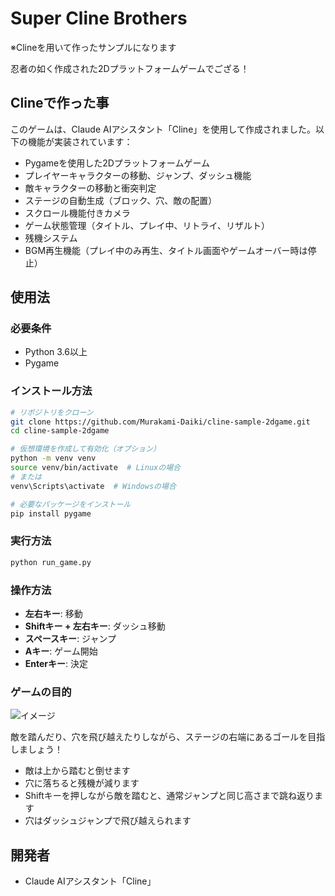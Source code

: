 # Super Cline Brothers
※Clineを用いて作ったサンプルになります

忍者の如く作成された2Dプラットフォームゲームでござる！

## Clineで作った事

このゲームは、Claude AIアシスタント「Cline」を使用して作成されました。以下の機能が実装されています：

- Pygameを使用した2Dプラットフォームゲーム
- プレイヤーキャラクターの移動、ジャンプ、ダッシュ機能
- 敵キャラクターの移動と衝突判定
- ステージの自動生成（ブロック、穴、敵の配置）
- スクロール機能付きカメラ
- ゲーム状態管理（タイトル、プレイ中、リトライ、リザルト）
- 残機システム
- BGM再生機能（プレイ中のみ再生、タイトル画面やゲームオーバー時は停止）

## 使用法

### 必要条件

- Python 3.6以上
- Pygame

### インストール方法

```bash
# リポジトリをクローン
git clone https://github.com/Murakami-Daiki/cline-sample-2dgame.git
cd cline-sample-2dgame

# 仮想環境を作成して有効化（オプション）
python -m venv venv
source venv/bin/activate  # Linuxの場合
# または
venv\Scripts\activate  # Windowsの場合

# 必要なパッケージをインストール
pip install pygame
```

### 実行方法

```bash
python run_game.py
```

### 操作方法

- **左右キー**: 移動
- **Shiftキー + 左右キー**: ダッシュ移動
- **スペースキー**: ジャンプ
- **Aキー**: ゲーム開始
- **Enterキー**: 決定

### ゲームの目的
![イメージ](https://github.com/Murakami-Daiki/cline-sample-2dgame/tree/ForImage/2dgame-sample.png)

敵を踏んだり、穴を飛び越えたりしながら、ステージの右端にあるゴールを目指しましょう！

- 敵は上から踏むと倒せます
- 穴に落ちると残機が減ります
- Shiftキーを押しながら敵を踏むと、通常ジャンプと同じ高さまで跳ね返ります
- 穴はダッシュジャンプで飛び越えられます

## 開発者

- Claude AIアシスタント「Cline」
